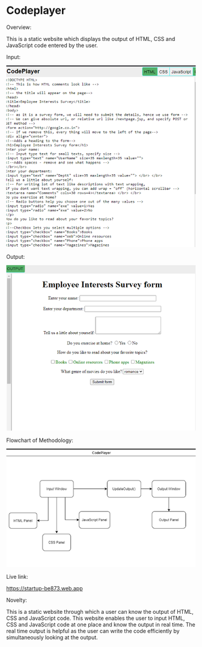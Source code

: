 # Codeplayer

Overview:

This is a static website which displays the output of HTML, CSS and JavaScript code entered by the user.

Input:

![](input.PNG)

Output:

![](output.PNG)

Flowchart of Methodology:

![](flowchart.png)

Live link:

https://startup-be873.web.app

Novelty:

This is a static website through which a user can know the output of HTML, CSS and JavaScript code. This website enables the user to input HTML, CSS and JavaScript code at one place and know the output in real time. The real time output is helpful as the user can write the code efficiently by simultaneously looking at the output.
